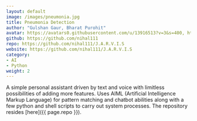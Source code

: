 ```yaml
---
layout: default
image: /images/pneumonia.jpg
title: Pneumonia Detection
author: "Gulshan Gaur, Bharat Purohit"
avatar: https://avatars0.githubusercontent.com/u/13916513?v=3&s=400, https://avatars0.githubusercontent.com/u/13916513?v=3&s=400
github: https://github.com/nihal111
repo: https://github.com/nihal111/J.A.R.V.I.S
website: https://github.com/nihal111/J.A.R.V.I.S
category:
- AI
- Python
weight: 2
---
```


A simple personal assistant driven by text and voice with limitless possibilities of adding more features. Uses AIML (Artificial Intelligence Markup Language) for pattern matching and chatbot abilities along with a few python and shell scripts to carry out system processes. The repository resides [here]({{ page.repo }}).
